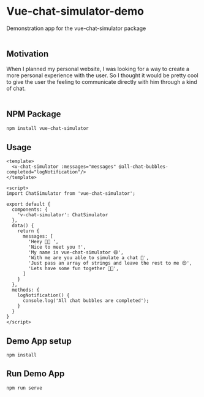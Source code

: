 # Vue-chat-simulator-demo

Demonstration app for the vue-chat-simulator package
<br /><br />

## Motivation

When I planned my personal website, I was looking for a way to create a more personal experience with the user.
So I thought it would be pretty cool to give the user the feeling to communicate directly with him through a kind of chat.
<br /><br />

## NPM Package

```bash
npm install vue-chat-simulator
```

## Usage

```vue
<template>
  <v-chat-simulator :messages="messages" @all-chat-bubbles-completed="logNotification"/>
</template>

<script>
import ChatSimulator from 'vue-chat-simulator';

export default {
  components: {
    'v-chat-simulator': ChatSimulator
  },
  data() {
    return {
      messages: [
        'Heey 👋🏽 ',
        'Nice to meet you !',
        'My name is vue-chat-simulator 😄',
        'With me are you able to simulate a chat 💬',
        'Just pass an array of strings and leave the rest to me 😉',
        'Lets have some fun together 🙌🏽',
      ]
    }
  },
  methods: {
    logNotification() {
      console.log('All chat bubbles are completed');
    }
  }
}
</script>
```

## Demo App setup
```
npm install
```

## Run Demo App
```
npm run serve
```
